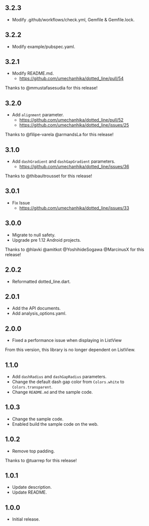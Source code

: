 ## 3.2.3

* Modify .github/workflows/check.yml, Gemfile & Gemfile.lock.


## 3.2.2

* Modify example/pubspec.yaml.

## 3.2.1

* Modify README.md.
  * https://github.com/umechanhika/dotted_line/pull/54

Thanks to @mmustafasesudia for this release!

## 3.2.0

* Add `alignment` parameter.
  * https://github.com/umechanhika/dotted_line/pull/52
  * https://github.com/umechanhika/dotted_line/issues/25

Thanks to @filipe-varela @armandsLa for this release!

## 3.1.0

* Add `dashGradient` and `dashGapGradient` parameters.
  * https://github.com/umechanhika/dotted_line/issues/36

Thanks to @thibaultrousset for this release!

## 3.0.1

* Fix Issue
  * https://github.com/umechanhika/dotted_line/issues/33

## 3.0.0

* Migrate to null safety.
* Upgrade pre 1.12 Android projects.

Thanks to @hlavki @amitkot @YoshihideSogawa @MarcinusX for this release!

## 2.0.2

* Reformatted dotted_line.dart.

## 2.0.1

* Add the API documents.
* Add analysis_options.yaml.

## 2.0.0

* Fixed a performance issue when displaying in ListView

From this version, this library is no longer dependent on ListView.

## 1.1.0

* Add `dashRadius` and `dashGapRadius` parameters.
* Change the default dash gap color from `Colors.white` to `Colors.transparent`.
* Change `README.md` and the sample code.

## 1.0.3

* Change the sample code.
* Enabled build the sample code on the web.

## 1.0.2

* Remove top padding.

Thanks to @tuarrep for this release!

## 1.0.1

* Update description.
* Update README.

## 1.0.0

* Initial release.